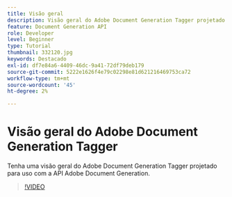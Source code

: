 ```yaml
---
title: Visão geral
description: Visão geral do Adobe Document Generation Tagger projetado para uso com a API de geração de documento Adobe
feature: Document Generation API
role: Developer
level: Beginner
type: Tutorial
thumbnail: 332120.jpg
keywords: Destacado
exl-id: df7e84a6-4409-46dc-9a41-72df79deb179
source-git-commit: 5222e1626f4e79c02298e81d621216469753ca72
workflow-type: tm+mt
source-wordcount: '45'
ht-degree: 2%

---
```


# Visão geral do Adobe Document Generation Tagger

Tenha uma visão geral do Adobe Document Generation Tagger projetado para uso com a API Adobe Document Generation.

>[!VIDEO](https://video.tv.adobe.com/v/332120?hidetitle=true)
